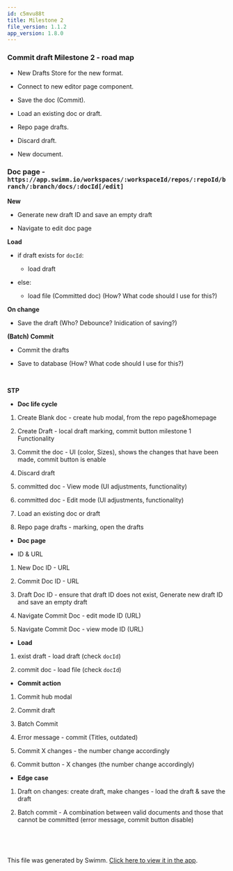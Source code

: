 ```yaml
---
id: c5mvu88t
title: Milestone 2
file_version: 1.1.2
app_version: 1.8.0
---
```


### Commit draft Milestone 2 - road map

*   New Drafts Store for the new format.

*   Connect to new editor page component.

*   Save the doc (Commit).

*   Load an existing doc or draft.

*   Repo page drafts.

*   Discard draft.

*   New document.

### Doc page - `https://app.swimm.io/workspaces/:workspaceId/repos/:repoId/branch/:branch/docs/:docId[/edit]`

**New**

*   Generate new draft ID and save an empty draft

*   Navigate to edit doc page

**Load**

*   if draft exists for `docId`:

    *   load draft

*   else:

    *   load file (Committed doc) (How? What code should I use for this?)

**On change**

*   Save the draft (Who? Debounce? Inidication of saving?)

**(Batch) Commit**

*   Commit the drafts

*   Save to database (How? What code should I use for this?)

    <br/>

**STP**

*   **Doc life cycle**
1.  Create Blank doc - create hub modal, from the repo page&homepage

2.  Create Draft - local draft marking, commit button milestone 1 Functionality

3.  Commit the doc - UI (color, Sizes), shows the changes that have been made, commit button is enable

4.  Discard draft

5.  committed doc - View mode (UI adjustments, functionality)

6.  committed doc - Edit mode (UI adjustments, functionality)

7.  Load an existing doc or draft

8.  Repo page drafts - marking, open the drafts
*   **Doc page**

*   ID & URL
1.  New Doc ID - URL

2.  Commit Doc ID - URL

3.  Draft Doc ID - ensure that draft ID does not exist, Generate new draft ID and save an empty draft

4.  Navigate Commit Doc - edit mode ID (URL)

5.  Navigate Commit Doc - view mode ID (URL)
*   **Load**
1.  exist draft - load draft (check `docId`)

2.  commit doc - load file (check `docId`)
*   **Commit action**
1.  Commit hub modal

2.  Commit draft

3.  Batch Commit

4.  Error message - commit (Titles, outdated)

5.  Commit X changes - the number change accordingly

6.  Commit button - X changes (the number change accordingly)
*   **Edge case**
1.  Draft on changes: create draft, make changes - load the draft & save the draft

2.  Batch commit - A combination between valid documents and those that cannot be committed (error message, commit button disable)

    <br/>

<br/>

This file was generated by Swimm. [Click here to view it in the app](https://swimm-web-app.web.app/repos/Z2l0aHViJTNBJTNBTm9hUmVwbyUzQSUzQU5vYW96ZXI=/docs/c5mvu88t).
